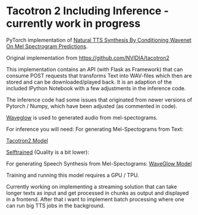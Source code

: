 # Tacotron 2 Including Inference - currently work in progress

PyTorch implementation of [Natural TTS Synthesis By Conditioning
Wavenet On Mel Spectrogram Predictions](https://arxiv.org/pdf/1712.05884.pdf). 

Original implementation from https://github.com/NVIDIA/tacotron2

This implementation contains an API (with Flask as Framework) that can consume POST requests that transforms
Text into WAV-files which then are stored and can be downloaded/played back. 
It is an adaption of the included IPython Notebook
with a few adjustments in the inference code.


The inference code had some issues that originated from newer versions of 
Pytorch / Numpy, which have been adjusted (as commented in code).

[Waveglow](https://github.com/NVIDIA/waveglow) is used to generated audio from mel-spectograms.


For inference you will need:
For generating Mel-Spectograms from Text:

[Tacotron2 Model](https://drive.google.com/file/d/1c5ZTuT7J08wLUoVZ2KkUs_VdZuJ86ZqA/view?usp=sharing)

[Selftrained](https://jaystarymlmodels.s3.amazonaws.com/tacotron_trained.pt) (Quality is a bit lower):

For generating Speech Synthesis from Mel-Spectograms:
[WaveGlow Model](https://drive.google.com/file/d/1WsibBTsuRg_SF2Z6L6NFRTT-NjEy1oTx/view?usp=sharing)

Training and running this model requires a GPU / TPU.


Currently working on implementing a streaming solution that can take longer texts as input and get processed in chunks as output and displayed in a frontend. After that i want to implement batch processing where one can run big TTS jobs in the background.

